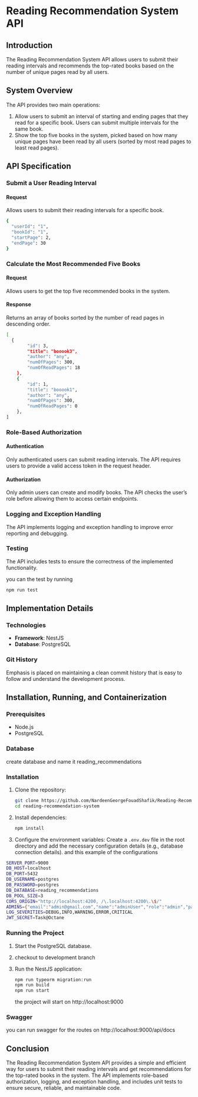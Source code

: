 # Reading Recommendation System API

## Introduction

The Reading Recommendation System API allows users to submit their reading intervals and recommends the top-rated books based on the number of unique pages read by all users.

## System Overview

The API provides two main operations:

1. Allow users to submit an interval of starting and ending pages that they read for a specific book. Users can submit multiple intervals for the same book.
2. Show the top five books in the system, picked based on how many unique pages have been read by all users (sorted by most read pages to least read pages).

## API Specification

### Submit a User Reading Interval

#### Request

Allows users to submit their reading intervals for a specific book.

```sh
{
  "userId": "1",
  "bookId": "1",
  "startPage": 2,
  "endPage": 30
}
```

### Calculate the Most Recommended Five Books

#### Request

Allows users to get the top five recommended books in the system.

#### Response

Returns an array of books sorted by the number of read pages in descending order.

```sh
[
  {
        "id": 3,
        "title": "booook3",
        "author": "any",
        "numOfPages": 300,
        "numOfReadPages": 18
    },
    {
        "id": 1,
        "title": "booook1",
        "author": "any",
        "numOfPages": 300,
        "numOfReadPages": 0
    },
]
```

### Role-Based Authorization

#### Authentication

Only authenticated users can submit reading intervals. The API requires users to provide a valid access token in the request header.

#### Authorization

Only admin users can create and modify books. The API checks the user’s role before allowing them to access certain endpoints.

### Logging and Exception Handling

The API implements logging and exception handling to improve error reporting and debugging.

### Testing

The API includes tests to ensure the correctness of the implemented functionality.

you can the test by running

```sh
npm run test
```

## Implementation Details

### Technologies

- **Framework**: NestJS
- **Database**: PostgreSQL

### Git History

Emphasis is placed on maintaining a clean commit history that is easy to follow and understand the development process.

## Installation, Running, and Containerization

### Prerequisites

- Node.js
- PostgreSQL

### Database

create database and name it reading_recommendations

### Installation

1. Clone the repository:

   ```sh
   git clone https://github.com/NardeenGeorgeFouadShafik/Reading-Recommendation-System-API-.git
   cd reading-recommendation-system
   ```

2. Install dependencies:

   ```sh
   npm install
   ```

3. Configure the environment variables:
   Create a `.env.dev` file in the root directory and add the necessary configuration details (e.g., database connection details).
   and this example of the configurations

```sh
SERVER_PORT=9000
DB_HOST=localhost
DB_PORT=5432
DB_USERNAME=postgres
DB_PASSWORD=postgres
DB_DATABASE=reading_recommendations
DB_POOL_SIZE=3
CORS_ORIGIN="http://localhost:4200, /\.localhost:4200\.\$/"
ADMINS={"email":"admin@gmail.com","name":"adminUser","role":"admin","password":"admin"}
LOG_SEVERITIES=DEBUG,INFO,WARNING,ERROR,CRITICAL
JWT_SECRET=Task@Octane
```

### Running the Project

1. Start the PostgreSQL database.
2. checkout to development branch
3. Run the NestJS application:

   ```sh
   npm run typeorm migration:run
   npm run build
   npm run start
   ```

   the project will start on http://localhost:9000

### Swagger

you can run swagger for the routes on
http://localhost:9000/api/docs

## Conclusion

The Reading Recommendation System API provides a simple and efficient way for users to submit their reading intervals and get recommendations for the top-rated books in the system. The API implements role-based authorization, logging, and exception handling, and includes unit tests to ensure secure, reliable, and maintainable code.

